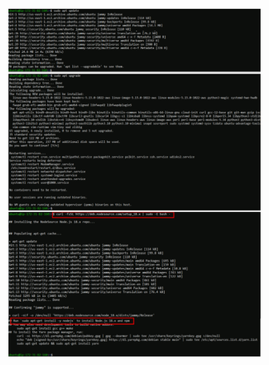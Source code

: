 ![AccesWeblocally](./images/updateubuntu-3.PNG)
![AccesWeblocally](./images/ubuntuupgrade-4.PNG)
![AccesWeblocally](./images/locatenodejs-4.PNG)
